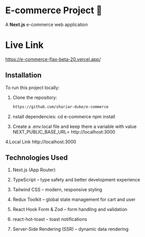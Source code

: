
# E-commerce Project 🛒
A **Next.js** e-commerce web application 

# Live Link 
https://e-commerce-flax-beta-20.vercel.app/

## Installation

To run this project locally:

1. Clone the repository:
   ```bash
   https://github.com/shariar-duke/e-commerce

2. nstall dependencies:
   cd e-commerce
   npm install

3. Create a .env.local file and keep there a variable with value 
  NEXT_PUBLIC_BASE_URL= http://localhost:3000



4.Local Link 
 http://localhost:3000
  

## Technologies Used

1. Next.js (App Router)

2. TypeScript – type safety and better development experience

3. Tailwind CSS – modern, responsive styling

4. Redux Toolkit – global state management for cart and user

5. React Hook Form & Zod – form handling and validation

6. react-hot-toast – toast notifications

7. Server-Side Rendering (SSR) – dynamic data rendering





